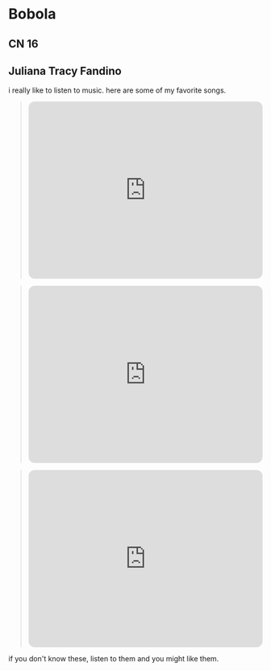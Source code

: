 # Bobola
## CN 16
**Juliana Tracy Fandino**
---
i really like to listen to music. here are some of my favorite songs. 

> <iframe style="border-radius:12px" src="https://open.spotify.com/embed/track/2BHj31ufdEqVK5CkYDp9mA?utm_source=generator" width="100%" height="352" frameBorder="0" allowfullscreen="" allow="autoplay; clipboard-write; encrypted-media; fullscreen; picture-in-picture" loading="lazy"></iframe>

> <iframe style="border-radius:12px" src="https://open.spotify.com/embed/track/0FuFovPx3x77CRFtt22Q3H?utm_source=generator" width="100%" height="352" frameBorder="0" allowfullscreen="" allow="autoplay; clipboard-write; encrypted-media; fullscreen; picture-in-picture" loading="lazy"></iframe>

> <iframe style="border-radius:12px" src="https://open.spotify.com/embed/track/1n7xFAY4xoPeqRvrkzAtsw?utm_source=generator" width="100%" height="352" frameBorder="0" allowfullscreen="" allow="autoplay; clipboard-write; encrypted-media; fullscreen; picture-in-picture" loading="lazy"></iframe>

if you don't know these, listen to them and you might like them.
